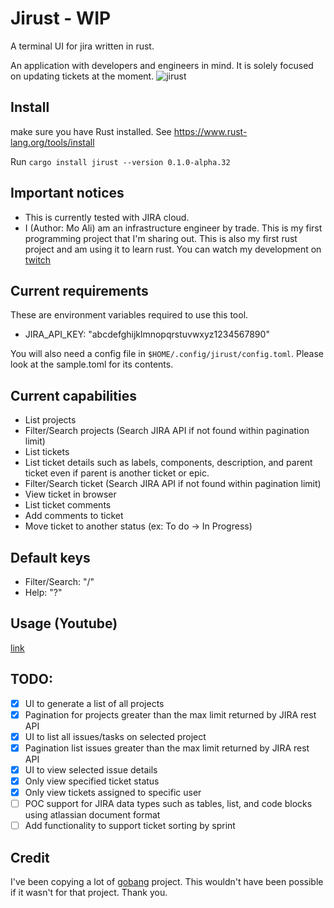# Jirust - WIP
A terminal UI for jira written in rust.

An application with developers and engineers in mind.  It is solely focused on updating tickets at the moment.
![jirust](https://user-images.githubusercontent.com/7011993/225179809-b4683ea5-93e5-4c4c-abf5-e6534df0f5a3.gif)

## Install
make sure you have Rust installed.  See https://www.rust-lang.org/tools/install

Run `cargo install jirust --version 0.1.0-alpha.32`

## Important notices
* This is currently tested with JIRA cloud.
* I (Author: Mo Ali) am an infrastructure engineer by trade.  This is my first programming project that I'm sharing out.  This is also my first rust project and am using it to learn rust.  You can watch my development on [twitch](https://www.twitch.tv/mo_ali141)

## Current requirements

These are environment variables required to use this tool.

* JIRA_API_KEY: "abcdefghijklmnopqrstuvwxyz1234567890"

You will also need a config file in `$HOME/.config/jirust/config.toml`.  Please look at the sample.toml for its contents.

## Current capabilities
* List projects
* Filter/Search projects (Search JIRA API if not found within pagination limit)
* List tickets
* List ticket details such as labels, components, description, and parent ticket even if parent is another ticket or epic.
* Filter/Search ticket (Search JIRA API if not found within pagination limit)
* View ticket in browser
* List ticket comments
* Add comments to ticket
* Move ticket to another status (ex: To do -> In Progress)

## Default keys
* Filter/Search: "/"
* Help: "?"

## Usage (Youtube)
[link](https://www.youtube.com/watch?v=gRgz1M30q9I)

## TODO:
- [X] UI to generate a list of all projects
- [X] Pagination for projects greater than the max limit returned by JIRA rest API
- [X] UI to list all issues/tasks on selected project
- [X] Pagination list issues greater than the max limit returned by JIRA rest API
- [X] UI to view selected issue details
- [X] Only view specified ticket status
- [X] Only view tickets assigned to specific user
- [ ] POC support for JIRA data types such as tables, list, and code blocks using atlassian document format
- [ ] Add functionality to support ticket sorting by sprint

## Credit
I've been copying a lot of [gobang](https://github.com/TaKO8Ki/gobang/tree/main) project.  This wouldn't have been possible if it wasn't for that project.  Thank you.

